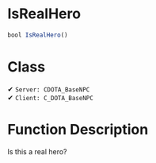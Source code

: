 # IsRealHero
```js
bool IsRealHero()
```
# Class
✔ `Server: CDOTA_BaseNPC`  
✔ `Client: C_DOTA_BaseNPC`  

# Function Description
Is this a real hero?
